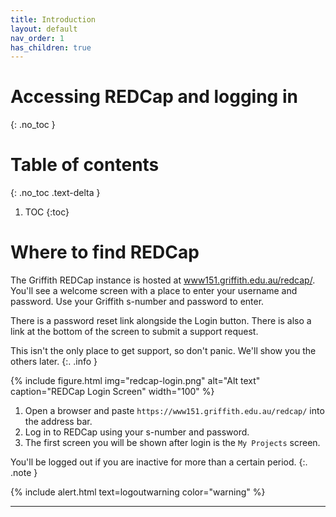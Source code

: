 ```yaml
---
title: Introduction
layout: default
nav_order: 1
has_children: true
---
```


# Accessing REDCap and logging in
{: .no_toc }

# Table of contents
{: .no_toc .text-delta }

1. TOC
{:toc}

# Where to find REDCap

The Griffith REDCap instance is hosted at [www151.griffith.edu.au/redcap/](https://www151.griffith.edu.au/redcap/). You'll see a welcome screen with a place to enter your username and password. Use your Griffith s-number and password to enter.

There is a password reset link alongside the Login button. There is also a link at the bottom of the screen to submit a support request.

This isn't the only place to get support, so don't panic. We'll show you the others later.
{:. .info }

{% include figure.html img="redcap-login.png" alt="Alt text" caption="REDCap Login Screen" width="100" %}

1. Open a browser and paste `https://www151.griffith.edu.au/redcap/` into the address bar.
2. Log in to REDCap using your s-number and password.
3. The first screen you will be shown after login is the `My Projects` screen.


You'll be logged out if you are inactive for more than a certain period.
{:. .note }

{% include alert.html text=logoutwarning color="warning" %}

----



